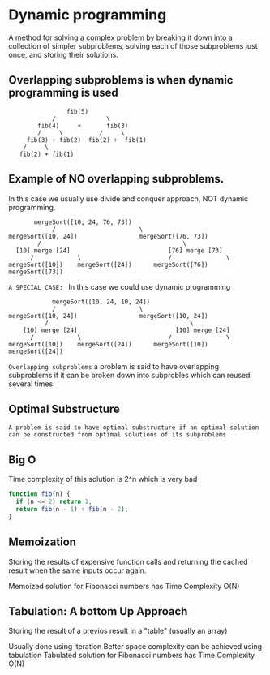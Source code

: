 # Dynamic programming

A method for solving a complex problem by breaking it down into a
collection of simpler subproblems, solving each of those subproblems just once,
and storing their solutions.

## Overlapping subproblems is when dynamic programming is used

```
                fib(5)
            /              \
        fib(4)     +       fib(3)
        /     \          /     \
     fib(3) + fib(2)  fib(2) +  fib(1)
    /     \
   fib(2) + fib(1)
```

## Example of NO overlapping subproblems.

In this case we usually use divide and conquer approach, NOT dynamic programming.

```
       mergeSort([10, 24, 76, 73])
            /                       \
mergeSort([10, 24])                 mergeSort([76, 73])
        /                                       \
  [10] merge [24]                           [76] merge [73]
      /            \                        /               \
mergeSort([10])    mergeSort([24])      mergeSort([76])     mergeSort([73])
```

`A SPECIAL CASE: `
In this case we could use dynamic programming

```
            mergeSort([10, 24, 10, 24])
            /                       \
mergeSort([10, 24])                 mergeSort([10, 24])
          /                                       \
    [10] merge [24]                           [10] merge [24]
      /            \                        /               \
mergeSort([10])    mergeSort([24])      mergeSort([10])     mergeSort([24])

```

`Overlapping subproblems` a problem is said to have overlapping subproblems if it can be broken down
into subprobles which can reused several times.

## Optimal Substructure

`A problem is said to have optimal substructure if an optimal solution can be constructed from optimal solutions of its subproblems`

## Big O

Time complexity of this solution is 2^n which is very bad

```javascript
function fib(n) {
  if (n <= 2) return 1;
  return fib(n - 1) + fib(n - 2);
}
```

## Memoization

Storing the results of expensive function calls and returning
the cached result when the same inputs occur again.

Memoized solution for Fibonacci numbers has Time Complexity O(N)

## Tabulation: A bottom Up Approach

Storing the result of a previos result in a "table" (usually an array)

Usually done using iteration
Better space complexity can be achieved using tabulation
Tabulated solution for Fibonacci numbers has Time Complexity O(N)
